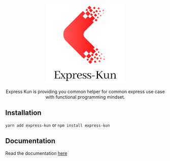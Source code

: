 <br>
<p align="center">
  <img width="250" height="250" src="./docs/img/logo.png">
</p>
<p align="center">
  Express Kun is providing you common helper for common express use case with functional programming mindset.
</p>

## Installation

`yarn add express-kun`
or
`npm install express-kun`

## Documentation

Read the documentation [here](https://hanipcode.github.io/express-kun/#/)
